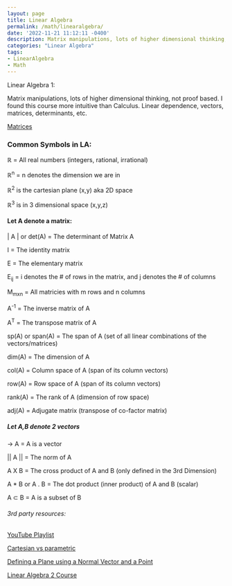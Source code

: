 ```yaml
---
layout: page
title: Linear Algebra 
permalink: /math/linearalgebra/
date: '2022-11-21 11:12:11 -0400'
description: Matrix manipulations, lots of higher dimensional thinking, not proof based. I found this course more intuitive than Calculus. Linear dependence, vectors, matrices, determinants, etc. 
categories: "Linear Algebra"
tags:
- LinearAlgebra
- Math
---
```


Linear Algebra 1:

Matrix manipulations, lots of higher dimensional thinking, not proof based. I found this course more intuitive than Calculus. Linear dependence, vectors, matrices, determinants, etc. 


[Matrices](https://github.com/avipars/CS-Resources/blob/main/math/linearalgebra/Matrices.xlsx)


### Common Symbols in LA:

ℝ = All real numbers (integers, rational, irrational)

ℝ<sup>n</sup> = n denotes the dimension we are in

ℝ<sup>2</sup> is the cartesian plane (x,y) aka 2D space 

ℝ<sup>3</sup> is in 3 dimensional space (x,y,z) 


#### Let A denote a matrix: 

\| A \|   or det(A) = The determinant of Matrix A 

I = The identity matrix 

E = The elementary matrix

E<sub>ij</sub> = i denotes the # of rows in the matrix, and j denotes the # of columns

M<sub>mxn</sub> = All matricies with m rows and n columns

A<sup>-1</sup> = The inverse matrix of A

A<sup>T</sup> = The transpose matrix of A

sp(A) or span(A) = The span of A (set of all linear combinations of the vectors/matrices)

dim(A) = The dimension of A

col(A) = Column space of A (span of its column vectors)

row(A) = Row space of A (span of its column vectors)

rank(A) = The rank of A (dimension of row space)

adj(A) = Adjugate matrix (transpose of co-factor matrix)

##### Let A,B denote 2 vectors

→
A =  A is a vector

\|\| A \|\|  = The norm of A 

A X B  = The cross product of A and B (only defined in the 3rd Dimension)

A * B or A . B = The dot product (inner product) of A and B (scalar)

A ⊂ B  = A is a subset of B 


###### 3rd party resources:

[YouTube Playlist](https://www.youtube.com/playlist?list=PL9DdgseuDZgL31JLTa6LvUJlwYtQ_093V)


[Cartesian vs parametric](https://www.mathwizurd.com/calc/2016/8/22/define-a-line-using-vectors)


[Defining a Plane using a Normal Vector and a Point](https://www.mathwizurd.com/calc/2016/8/23/defining-planes)


[Linear Algebra 2 Course](https://cs.aviparshan.com/math/linearalgebra2/)
